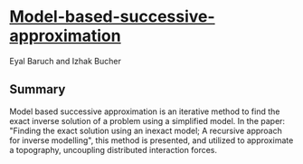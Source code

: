 




[Model-based-successive-approximation](....) 
=======
Eyal Baruch and Izhak Bucher



Summary
--------

Model based successive approximation is an iterative method to find the exact inverse solution of a problem using a simplified model. In the paper: "Finding the exact solution using an inexact model; A recursive approach for inverse modelling", this method is presented, and utilized to approximate a topography, uncoupling distributed interaction forces.
